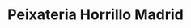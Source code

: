 ---
title: "Peixateria Horrillo Madrid"
url: /sant-andreu-de-la-barca/peixateria-horrillo-madrid/
shop: Fisch
---